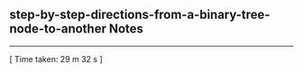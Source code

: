 <h2>step-by-step-directions-from-a-binary-tree-node-to-another Notes</h2><hr>[ Time taken: 29 m 32 s ]